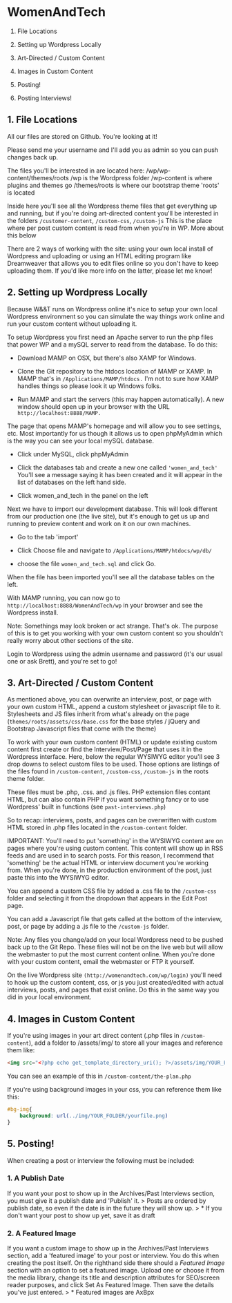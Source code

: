 # WomenAndTech


1. File Locations

2. Setting up Wordpress Locally

3. Art-Directed / Custom Content

4. Images in Custom Content

5. Posting!

6. Posting Interviews!



## 1\. File Locations

All our files are stored on Github. You're looking at it!

Please send me your username and I'll add you as admin so you can push changes back up.

The files you'll be interested in are located here: /wp/wp-content/themes/roots
/wp is the Wordpress folder
/wp-content is where plugins and themes go
/themes/roots is where our bootstrap theme 'roots' is located

Inside here you'll see all the Wordpress theme files that get everything up and running, but if you're doing art-directed content you'll be interested in the folders `/customer-content`, `/custom-css`, `/custom-js`
This is the place where per post custom content is read from when you're in WP. More about this below

There are 2 ways of working with the site: using your own local install of Wordpress and uploading or using an HTML editing program like Dreamweaver that allows you to edit files online so you don't have to keep uploading them. If you'd like more info on the latter, please let me know!

## 2\. Setting up Wordpress Locally

Because W&&T runs on Wordpress online it's nice to setup your own local Wordpress environment
so you can simulate the way things work online and run your custom content without uploading it.

To setup Wordpress you first need an Apache server to run the php files that power WP and a mySQL server to read from the database. To do this:
- Download MAMP on OSX, but there's also XAMP for Windows.

- Clone the Git repository to the htdocs location of MAMP or XAMP. In MAMP that's in `/Applications/MAMP/htdocs.` I'm not to sure how XAMP handles things so please look it up Windows folks.

- Run MAMP and start the servers (this may happen automatically). A new window should open up in your browser with the URL `http://localhost:8888/MAMP.`

The page that opens MAMP's homepage and will allow you to see settings, etc. Most importantly for us though it allows us to open phpMyAdmin which is the way you can see your local mySQL database.

- Click under MySQL, click phpMyAdmin

- Click the databases tab and create a new one called `'women_and_tech'` You'll see a message saying it has been created and it will appear in the list of databases on the left hand side.

- Click women_and_tech in the panel on the left

Next we have to import our development database. This will look different from our production one (the live site), but it's enough to get us up and running to preview content and work on it on our own machines.

- Go to the tab 'import'

- Click Choose file and navigate to `/Applications/MAMP/htdocs/wp/db/`

- choose the file `women_and_tech.sql` and click Go.

When the file has been imported you'll see all the database tables on the left. 

With MAMP running, you can now go to `http://localhost:8888/WomenAndTech/wp` in your browser and see the Wordpress install. 

Note: Somethings may look broken or act strange. That's ok. The purpose of this is to get you working with your own custom content so you shouldn't really worry about other sections of the site.

Login to Wordpress using the admin username and password (it's our usual one or ask Brett), and you're set to go!

## 3\. Art-Directed / Custom Content

As mentioned above, you can overwrite an interview, post, or page with your own custom HTML, append a custom stylesheet or javascript file to it. Stylesheets and JS files inherit from what's already on the page (`themes/roots/assets/css/base.css` for the base styles / jQuery and Bootstrap Javascript files that come with the theme)

To work with your own custom content (HTML) or update existing custom content first create or find the Interview/Post/Page that uses it in the Wordpress interface. Here, below the regular WYSIWYG editor you'll see 3 drop downs to select custom files to be used. Those options are listings of the files found in `/custom-content`, `/custom-css`, `/custom-js` in the roots theme folder.

These files must be .php, .css. and .js files. PHP extension files contant HTML, but can also contain PHP if you want something fancy or to use Wordpress' built in functions (see `past-interviews.php`)

So to recap: interviews, posts, and pages can be overwritten with custom HTML stored in .php files located in the `/custom-content` folder.

IMPORTANT: You'll need to put 'something' in the WYSIWYG content are on pages where you're using custom content. This content will show up in RSS feeds and are used in to search posts. For this reason, I recommend that 'something' be the actual HTML or interview document you're working from. When you're done, in the production environment of the post, just paste this into the WYSIWYG editor.

You can append a custom CSS file by added a .css file to the `/custom-css` folder and selecting it from the dropdown that appears in the Edit Post page. 

You can add a Javascript file that gets called at the bottom of the interview, post, or page by adding a .js file to the `/custom-js` folder.

Note: Any files you change/add on your local Wordpress need to be pushed back up to the Git Repo. These files will not be on the live web but will allow the webmaster to put the most current content online. When you're done with your custom content, email the webmaster or FTP it yourself.

On the live Wordpress site `(http://womenandtech.com/wp/login)` you'll need to hook up the custom content, css, or js you just created/edited with actual interviews, posts, and pages that exist online. Do this in the same way you did in your local environment.

## 4\. Images in Custom Content

If you're using images in your art direct content (.php files in `/custom-content`), add a folder to /assets/img/ to store all your images and reference them like:

```html
<img src="<?php echo get_template_directory_uri(); ?>/assets/img/YOUR_FOLDER/youfile.png">
```
You can see an example of this in `/custom-content/the-plan.php`

If you're using background images in your css, you can reference them like this:
```css
#bg-img{
	background: url(../img/YOUR_FOLDER/yourfile.png)
}
```

## 5\. Posting!

When creating a post or interview the following must be included:

### 1. A Publish Date
  If you want your post to show up in the Archives/Past Interviews section, you must give it a publish date and 'Publish' it.
    > Posts are ordered by publish date, so even if the date is in the future they will show up.
    > * If you don't want your post to show up yet, save it as draft
### 2. A Featured Image
  If you want a custom image to show up in the Archives/Past Interviews section, add a 'featured image' to your post or interview. You do this when creating the post itself. On the righthand side there should a _Featured Image_ section with an option to set a featured image. Upload one or choose it from the media library, change its title and description attributes for SEO/screen reader purposes, and click Set As Featured Image. Then save the details you've just entered.
    > * Featured images are AxBpx
